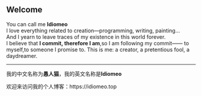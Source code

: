 ## Welcome
You can call me **Idiomeo**  
I love everything related to creation—programming, writing, painting...  
And I yearn to leave traces of my existence in this world forever.  
I believe that **I commit, therefore I am**,so I am following my commit—— to myself,to someone I promise to.
This is me: a creator, a pretentious fool, a daydreamer.
<p/>
<hr/>
<p/>
我的中文名称为<b>愚人猫</b>，我的英文名称是<b>Idiomeo</b>
<p/>
欢迎来访问我的个人博客：https://idiomeo.top


